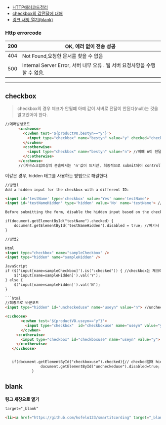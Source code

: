 - [HTTP에러코드정리](#http-errorcode)
- [checkbox의 값전달에 대해](#checkbox)
- [링크 새창 열기(blank)](#blank)

### Http errorcode

| 200 | OK, 에러 없이 전송 성공                                                    |
|-----|----------------------------------------------------------------------------|
| 404 | Not Found,요청한 문서를 찾을 수 없음                                       |
| 500 | Internal Server Error, 서버 내부 오류 . 웹 서버 요청사항을 수행할 수 없음. |


---

## checkbox

>checkbox의 경우 체크가 안될떄 아예 값이 서버로 전달이 안된다(null)는 것을 알고있어야 한다.

```html
//에러발생코드
      <c:choose>
        <c:when test='${productVO.bestyn=="y"}'>
          <input type="checkbox" name="bestyn" value="y" checked="checked"> //체크일때는 정상적으로 값전달
        </c:when>
        <c:otherwise>
          <input type="checkbox" name="bestyn" value="n"> //이떄 n이 전달되는게 아니라 값이 아예 전달이 안되서 null 이 되어 에러발생 가능성이 생긴다.
        </c:otherwise>
      </c:choose>
      //(자바스크립트상의 콘솔에서는 'n'값이 뜨지만, 최종적으로 submit되어 controller에 전달이 안된다.)
```

이같은 경우, hidden 태그를 사용하는 방법으로 해결한다.


```html
//방법1
Add a hidden input for the checkbox with a different ID:

<input id='testName' type='checkbox' value='Yes' name='testName'>
<input id='testNameHidden' type='hidden' value='No' name='testName'> //이름은 같지만 id가 다른 hidden태그를 둔다.

Before submitting the form, disable the hidden input based on the checked condition:

if(document.getElementById("testName").checked) {
    document.getElementById('testNameHidden').disabled = true; //여기서 disabled는 태그를 사용못하게 하는역할.(boolean타입)
}

//방법2

Html
<input type="checkbox" name="sampleCheckbox" />
<input type="hidden" name="sampleHidden" />

JavaScript
if ($('input[name=sampleCheckbox]').is(":checked")) { //checkbox는 체크여부를 위함이고, 값은 hidden으로만 사용하는 방법이다.
    $('input[name=sampleHidden]').val('Y');
} else {
    $('input[name=sampleHidden]').val('N');
}

```html
//최종으로 바꾼코드
<input type="hidden" id="uncheckeduse" name="useyn" value="n"> //unchecked일때 사용될값

<c:choose>
       <c:when test='${productVO.useyn=="y"}'>
         <input type="checkbox"  id="checkboxuse" name="useyn" value="y" checked="checked">
       </c:when>
     <c:otherwise>
       <input type="checkbox" id="checkboxuse" name="useyn" value="y">
     </c:otherwise>
   </c:choose>


   if(document.getElementById("checkboxuse").checked){// checked일때 hidden을 사용못하게함.
   				document.getElementById("uncheckeduse").disabled=true;
   			}
```



## blank
**링크 새창으로 열기**

```html
target="_blank"

<li><a href="https://github.com/kofelo123/smartitcording" target="_blank"><i class="fa fa-github "></i> <span>깃허브</span></a></li>
```
